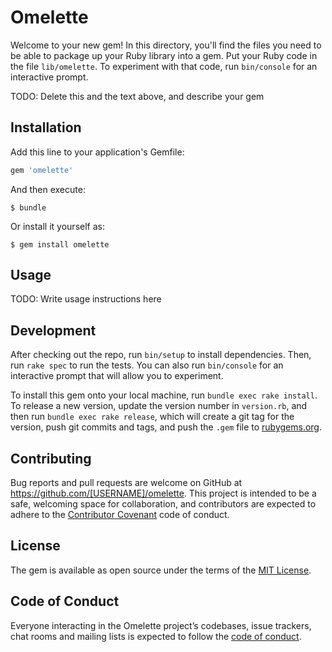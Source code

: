 # Omelette

Welcome to your new gem! In this directory, you'll find the files you need to be able to package up your Ruby library into a gem. Put your Ruby code in the file `lib/omelette`. To experiment with that code, run `bin/console` for an interactive prompt.

TODO: Delete this and the text above, and describe your gem

## Installation

Add this line to your application's Gemfile:

```ruby
gem 'omelette'
```

And then execute:

    $ bundle

Or install it yourself as:

    $ gem install omelette

## Usage

TODO: Write usage instructions here

## Development

After checking out the repo, run `bin/setup` to install dependencies. Then, run `rake spec` to run the tests. You can also run `bin/console` for an interactive prompt that will allow you to experiment.

To install this gem onto your local machine, run `bundle exec rake install`. To release a new version, update the version number in `version.rb`, and then run `bundle exec rake release`, which will create a git tag for the version, push git commits and tags, and push the `.gem` file to [rubygems.org](https://rubygems.org).

## Contributing

Bug reports and pull requests are welcome on GitHub at https://github.com/[USERNAME]/omelette. This project is intended to be a safe, welcoming space for collaboration, and contributors are expected to adhere to the [Contributor Covenant](http://contributor-covenant.org) code of conduct.

## License

The gem is available as open source under the terms of the [MIT License](https://opensource.org/licenses/MIT).

## Code of Conduct

Everyone interacting in the Omelette project’s codebases, issue trackers, chat rooms and mailing lists is expected to follow the [code of conduct](https://github.com/[USERNAME]/omelette/blob/master/CODE_OF_CONDUCT.md).
